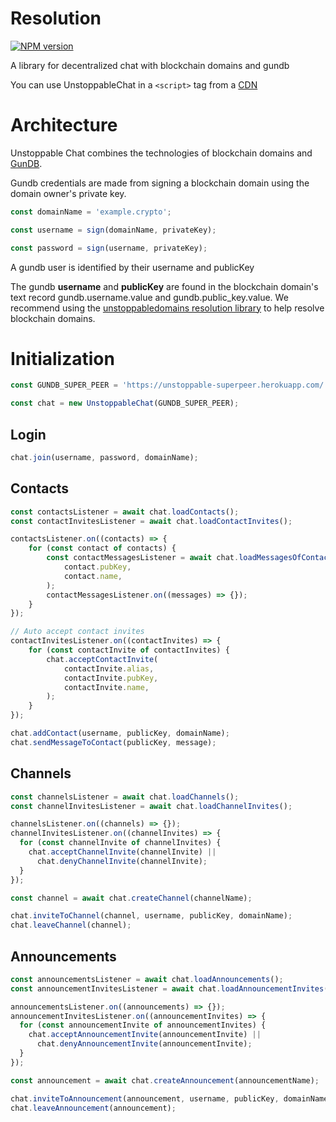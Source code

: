 # Resolution

[![NPM version](https://img.shields.io/npm/v/@unstoppabledomains/chat.svg?style=flat)](https://www.npmjs.com/package/@unstoppabledomains/chat)

A library for decentralized chat with blockchain domains and gundb

You can use UnstoppableChat in a `<script>` tag from a
[CDN](https://unpkg.com/browse/@unstoppabledomains/chat/build/index.js)

# Architecture

Unstoppable Chat combines the technologies of blockchain domains and [GunDB](https://gun.eco/docs/).

Gundb credentials are made from signing a blockchain domain using the domain owner's private key.

```javascript
const domainName = 'example.crypto';

const username = sign(domainName, privateKey);

const password = sign(username, privateKey);
```

A gundb user is identified by their username and publicKey

The gundb **username** and **publicKey** are found in the blockchain domain's text record gundb.username.value and gundb.public_key.value.
We recommend using the [unstoppabledomains resolution library](https://www.npmjs.com/package/@unstoppabledomains/resolution) to help resolve blockchain domains.

# Initialization

```javascript
const GUNDB_SUPER_PEER = 'https://unstoppable-superpeer.herokuapp.com/';

const chat = new UnstoppableChat(GUNDB_SUPER_PEER);
```

## Login

```javascript
chat.join(username, password, domainName);
```

## Contacts

```javascript
const contactsListener = await chat.loadContacts();
const contactInvitesListener = await chat.loadContactInvites();

contactsListener.on((contacts) => {
    for (const contact of contacts) {
        const contactMessagesListener = await chat.loadMessagesOfContact(
            contact.pubKey,
            contact.name,
        );
        contactMessagesListener.on((messages) => {});
    }
});

// Auto accept contact invites
contactInvitesListener.on((contactInvites) => {
    for (const contactInvite of contactInvites) {
        chat.acceptContactInvite(
            contactInvite.alias,
            contactInvite.pubKey,
            contactInvite.name,
        );
    }
});

chat.addContact(username, publicKey, domainName);
chat.sendMessageToContact(publicKey, message);
```

## Channels

```javascript
const channelsListener = await chat.loadChannels();
const channelInvitesListener = await chat.loadChannelInvites();

channelsListener.on((channels) => {});
channelInvitesListener.on((channelInvites) => {
  for (const channelInvite of channelInvites) {
    chat.acceptChannelInvite(channelInvite) ||
      chat.denyChannelInvite(channelInvite);
  }
});

const channel = await chat.createChannel(channelName);

chat.inviteToChannel(channel, username, publicKey, domainName);
chat.leaveChannel(channel);
```

## Announcements

```javascript
const announcementsListener = await chat.loadAnnouncements();
const announcementInvitesListener = await chat.loadAnnouncementInvites();

announcementsListener.on((announcements) => {});
announcementInvitesListener.on((announcementInvites) => {
  for (const announcementInvite of announcementInvites) {
    chat.acceptAnnouncementInvite(announcementInvite) ||
      chat.denyAnnouncementInvite(announcementInvite);
  }
});

const announcement = await chat.createAnnouncement(announcementName);

chat.inviteToAnnouncement(announcement, username, publicKey, domainName);
chat.leaveAnnouncement(announcement);
```
